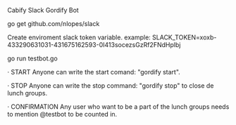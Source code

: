 Cabify Slack Gordify Bot

go get github.com/nlopes/slack

Create enviroment slack token variable. 
example: SLACK_TOKEN=xoxb-433290631031-431675162593-0I413socezsGzRf2FNdHplbj

go run testbot.go

· START
Anyone can write the start comand: "gordify start".

· STOP
Anyone can write the stop command: "gordify stop" to close de lunch groups.

· CONFIRMATION
Any user who want to be a part of the lunch groups needs to mention @testbot to be counted in.
